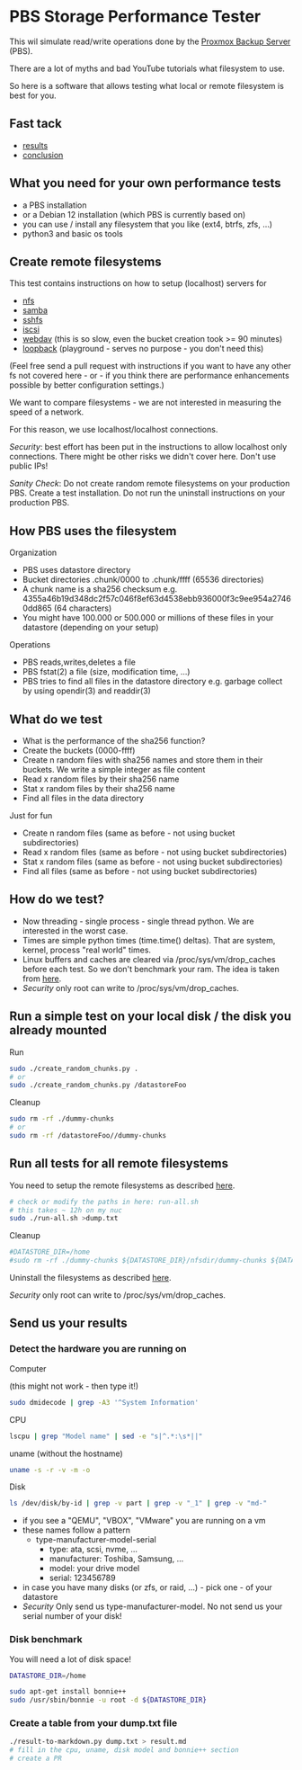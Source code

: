 # PBS Storage Performance Tester

This wil simulate read/write operations done by the [Proxmox Backup Server](https://www.proxmox.com/en/proxmox-backup-server/overview) (PBS).

There are a lot of myths and bad YouTube tutorials what filesystem to use.

So here is a software that allows testing what local or remote filesystem is best for you.

## Fast tack

- [results](/results.md)
- [conclusion](/conclusion.md)

## What you need for your own performance tests

- a PBS installation
- or a Debian 12 installation (which PBS is currently based on)
- you can use / install any filesystem that you like (ext4, btrfs, zfs, ...)
- python3 and basic os tools

## Create remote filesystems

This test contains instructions on how to setup (localhost) servers for

- [nfs](/docs/nfs.md)
- [samba](/docs/samba.md)
- [sshfs](/docs/sshfs.md)
- [iscsi](/docs/iscsi.md)
- [webdav](/docs/webdav.md) (this is so slow, even the bucket creation took >= 90 minutes)
- [loopback](/docs/loopback.md) (playground - serves no purpose - you don't need this)

(Feel free send a pull request with instructions if you want to have any other fs not covered here - or - if you think there are performance enhancements possible by better configuration settings.)

We want to compare filesystems - we are not interested in measuring the speed of a network.

For this reason, we use localhost/localhost connections.

*Security*: best effort has been put in the instructions to allow localhost only connections. There might be other risks we didn't cover here. Don't use public IPs!

*Sanity Check*: Do not create random remote filesystems on your production PBS. Create a test installation. Do not run the uninstall instructions on your production PBS.

## How PBS uses the filesystem

Organization

- PBS uses datastore directory
- Bucket directories .chunk/0000 to .chunk/ffff (65536 directories)
- A chunk name is a sha256 checksum e.g. 4355a46b19d348dc2f57c046f8ef63d4538ebb936000f3c9ee954a27460dd865 (64 characters)
- You might have 100.000 or 500.000 or millions of these files in your datastore (depending on your setup)

Operations

- PBS reads,writes,deletes a file
- PBS fstat(2) a file (size, modification time, ...)
- PBS tries to find all files in the datastore directory e.g. garbage collect by using opendir(3) and readdir(3)

## What do we test

- What is the performance of the sha256 function?
- Create the buckets (0000-ffff)
- Create n random files with sha256 names and store them in their buckets. We write a simple integer as file content
- Read x random files by their sha256 name
- Stat x random files by their sha256 name
- Find all files in the data directory

Just for fun

- Create n random files (same as before - not using bucket subdirectories)
- Read x random files (same as before - not using bucket subdirectories)
- Stat x random files (same as before - not using bucket subdirectories)
- Find all files (same as before - not using bucket subdirectories)

## How do we test?

- Now threading - single process - single thread python. We are interested in the worst case.
- Times are simple python times (time.time() deltas). That are system, kernel, process "real world" times.
- Linux buffers and caches are cleared via /proc/sys/vm/drop_caches before each test. So we don't benchmark your ram. The idea is taken from [here](https://unix.stackexchange.com/questions/87908/how-do-you-empty-the-buffers-and-cache-on-a-linux-system).
- *Security* only root can write to /proc/sys/vm/drop_caches.

## Run a simple test on your local disk / the disk you already mounted

Run

```bash
sudo ./create_random_chunks.py .
# or
sudo ./create_random_chunks.py /datastoreFoo
```

Cleanup

```bash
sudo rm -rf ./dummy-chunks
# or
sudo rm -rf /datastoreFoo//dummy-chunks
```

## Run all tests for all remote filesystems

You need to setup the remote filesystems as described [here](#create-remote-filesystems).

```bash
# check or modify the paths in here: run-all.sh
# this takes ~ 12h on my nuc
sudo ./run-all.sh >dump.txt
```

Cleanup

```bash
#DATASTORE_DIR=/home
#sudo rm -rf ./dummy-chunks ${DATASTORE_DIR}/nfsdir/dummy-chunks ${DATASTORE_DIR}/sshfsdir/dummy-chunks ${DATASTORE_DIR}/sshfsdir/dummy-chunks /iscsi/dummy-chunks
```

Uninstall the filesystems as described [here](#remote-filesystems).

*Security* only root can write to /proc/sys/vm/drop_caches.

## Send us your results

### Detect the hardware you are running on

Computer

(this might not work - then type it!)

```bash
sudo dmidecode | grep -A3 '^System Information'
```

CPU

```bash
lscpu | grep "Model name" | sed -e "s|^.*:\s*||"
```

uname (without the hostname)

```bash
uname -s -r -v -m -o
```

Disk

```bash
ls /dev/disk/by-id | grep -v part | grep -v "_1" | grep -v "md-"
```

- if you see a "QEMU", "VBOX", "VMware" you are running on a vm
- these names follow a pattern
  - type-manufacturer-model-serial
    - type: ata, scsi, nvme, ...
    - manufacturer: Toshiba, Samsung, ...
    - model: your drive model
    - serial: 123456789
- in case you have many disks (or zfs, or raid, ...) - pick one - of your datastore
- *Security* Only send us type-manufacturer-model. No not send us your serial number of your disk!

### Disk benchmark

You will need a lot of disk space!

```bash
DATASTORE_DIR=/home

sudo apt-get install bonnie++
sudo /usr/sbin/bonnie -u root -d ${DATASTORE_DIR}
```

### Create a table from your dump.txt file

```bash
./result-to-markdown.py dump.txt > result.md
# fill in the cpu, uname, disk model and bonnie++ section
# create a PR
```
